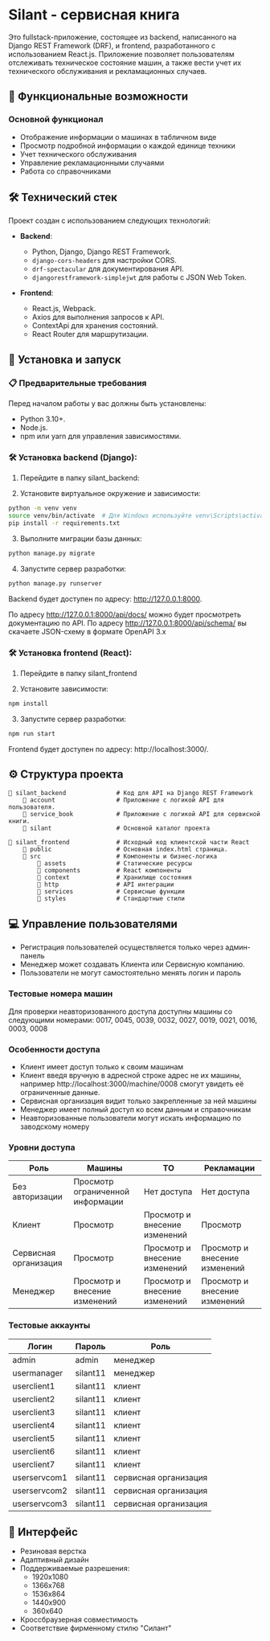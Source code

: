 # Silant - сервисная книга
Это fullstack-приложение, состоящее из backend, написанного на Django REST Framework (DRF), и frontend, разработанного с использованием React.js. Приложение позволяет пользователям отслеживать техническое состояние машин, а также вести учет их технического обслуживания и рекламационных случаев.

## 🚀 Функциональные возможности
### Основной функционал
- Отображение информации о машинах в табличном виде
- Просмотр подробной информации о каждой единице техники
- Учет технического обслуживания
- Управление рекламационными случаями
- Работа со справочниками

## 🛠️ Технический стек
Проект создан с использованием следующих технологий:
- **Backend**:
  - Python, Django, Django REST Framework.
  - `django-cors-headers` для настройки CORS.
  - `drf-spectacular` для документирования API.
  - `djangorestframework-simplejwt` для работы с JSON Web Token.
  
- **Frontend**:
  - React.js, Webpack.
  - Axios для выполнения запросов к API.
  - ContextApi для хранения состояний.
  - React Router для маршрутизации.

## 🔧 Установка и запуск
### 📋 Предварительные требования
Перед началом работы у вас должны быть установлены:
- Python 3.10+.
- Node.js.
- npm или yarn для управления зависимостями.


### 🛠 Установка backend (Django):
1. Перейдите в папку silant_backend:

2. Установите виртуальное окружение и зависимости:
```bash
python -m venv venv
source venv/bin/activate  # Для Windows используйте venv\Scripts\activate
pip install -r requirements.txt
```
3. Выполните миграции базы данных:
```bash
python manage.py migrate
```
4. Запустите сервер разработки:
```bash
python manage.py runserver
```
Backend будет доступен по адресу: http://127.0.0.1:8000.

По адресу http://127.0.0.1:8000/api/docs/ можно будет просмотреть документацию по API.
По адресу http://127.0.0.1:8000/api/schema/ вы скачаете JSON-схему в формате OpenAPI 3.x

### 🛠 Установка frontend (React):
1. Перейдите в папку silant_frontend

2. Установите зависимости:
```bash
npm install
```
3. Запустите сервер разработки:
```bash
npm run start
```
Frontend будет доступен по адресу: http://localhost:3000/.

## ⚙️ Структура проекта
```
📁 silant_backend              # Код для API на Django REST Framework
    📁 account                 # Приложение с логикой API для пользователя.
    📁 service_book            # Приложение с логикой API для сервисной книги.
    📁 silant                  # Основной каталог проекта 
    
📁 silant_frontend             # Исходный код клиентской части React
    📁 public                  # Основная index.html страница.
    📁 src                     # Компоненты и бизнес-логика
        📁 assets              # Статические ресурсы     
        📁 components          # React компоненты
        📁 context             # Хранилище состояния
        📁 http                # API интеграции
        📁 services            # Сервисные функции        
        📁 styles              # Стандартные стили
```

## 💻 Управление пользователями
- Регистрация пользователей осуществляется только через админ-панель
- Менеджер может создавать Клиента или Сервисную компанию.
- Пользователи не могут самостоятельно менять логин и пароль

### Тестовые номера машин
Для проверки неавторизованного доступа доступны машины со следующими номерами: 0017, 0045, 0039, 0032, 0027, 0019, 0021, 0016, 0003, 0008


### Особенности доступа
- Клиент имеет доступ только к своим машинам
- Клиент введя вручную в адресной строке адрес не их машины, например http://localhost:3000/machine/0008 смогут увидеть её ограниченные данные.
- Сервисная организация видит только закрепленные за ней машины
- Менеджер имеет полный доступ ко всем данным и справочникам
- Неавторизованные пользователи могут искать информацию по заводскому номеру

### Уровни доступа

| Роль | Машины | ТО | Рекламации |
|------|---------|-----|------------|
| Без авторизации | Просмотр ограниченной информации | Нет доступа | Нет доступа |
| Клиент | Просмотр | Просмотр и внесение изменений | Просмотр |
| Сервисная организация | Просмотр | Просмотр и внесение изменений | Просмотр и внесение изменений |
| Менеджер | Просмотр и внесение изменений | Просмотр и внесение изменений | Просмотр и внесение изменений |

### Тестовые аккаунты
| Логин | Пароль |	Роль |
|------|---------|-----|
| admin |	admin |	менеджер |
| usermanager |	silant11 |	менеджер |
| userclient1 |	silant11 |	клиент |
| userclient2 |	silant11 |	клиент |
| userclient3 |	silant11 |	клиент |
| userclient4 |	silant11 |	клиент |
| userclient5 |	silant11 |	клиент |
| userclient6 |	silant11 |	клиент |
| userclient7 |	silant11 |	клиент |
| userservcom1 |	silant11 |	сервисная организация |
| userservcom2 |	silant11 |	сервисная организация |
| userservcom3 |	silant11 |	сервисная организация |

## 🌟 Интерфейс
- Резиновая верстка
- Адаптивный дизайн
- Поддерживаемые разрешения:
  - 1920x1080
  - 1366x768
  - 1536x864
  - 1440x900
  - 360x640
- Кроссбраузерная совместимость
- Соответствие фирменному стилю "Силант"
